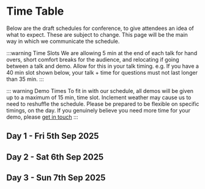 # Time Table

Below are the draft schedules for conference, to give attendees an idea of what to expect. These are subject to change. This page will be the main way in which we communicate the schedule.

:::warning Time Slots
We are allowing 5 min at the end of each talk for hand overs, short comfort breaks for the audience, and relocating if going between a talk and demo. Allow for this in your talk timing. e.g. If you have a 40 min slot shown below, your talk + time for questions must not last longer than 35 min.
:::

::: warning Demo Times
To fit in with our schedule, all demos will be given up to a maximum of 15 min, time slot. Inclement weather may cause us to need to reshuffle the schedule. Please be prepared to be flexible on specific timings, on the day. If you genuinely believe you need more time for your demo, please [get in touch](/help_and_contact)
:::

## Day 1 - Fri 5th Sep 2025

<script setup>
// Day 1 Setup 
const eventsD1 = [
  { start: '08:40', end: '09:20', title: 'Registration & Guests Settling', speaker: '', merge: true},
  { start: '09:20', end: '09:40', title: 'Welcome, H&S and Housekeeping', speaker: 'Organizers'},
  { start: '09:40', end: '10:40', title: 'Systems Update', speaker: 'Andrew Tridgell'},
  { start: '10:40', end: '11:00', title: 'Morning Tea', speaker: '', merge: true },
  { start: '11:00', end: '11:20', title: 'F35 Demo', speaker: 'Eric Maglio' },
  { start: '11:20', end: '12:00', title: 'Ardusub Current State and the Way Forward', speaker: 'Willian Galvani'},
  { start: '12:00', end: '12:40', title: 'Mission Planner Update', speaker: 'Andras Schaffer'},
  { start: '12:40', end: '13:40', title: 'Lunch', speaker: '', merge: true },
  { start: '13:40', end: '14:00', title: 'Plane Follow Demo', speaker: 'Tim Tuxworth'},
  { start: '14:00', end: '14:40', title: 'Linking Drones VTOL & Mobile App', speaker: 'Simon Hancock'},
  { start: '14:40', end: '15:00', title: 'EKF Work', speaker: 'Rishabh Singh'},
  { start: '15:00', end: '15:20', title: 'Integration of Eurekdynamics FFT GYRO with ArduPilot', speaker: 'Masaki Shibuya & Hisanori Sunohara'},
  { start: '15:20', end: '15:40', title: 'Afternoon Tea', speaker: '', merge: true },
  { start: '15:40', end: '16:00', title: 'Motor Redundancy Demo', speaker: 'Matt Kear & Peter Hall'},
  { start: '16:00', end: '16:40', title: 'Gazebo Update', speaker: 'Rhys Mainwaring' },
  { start: '16:40', end: '17:00', title: 'End of Day Close/De-Brief', speaker: 'Organizers' },
  { start: '17:00', end: '19:00', title: 'Fun Flying\nBBQ & Pizza', speaker: '', merge: true },
]

const startD1 = '08:20'
const endD1   = '19:00'

// Day 2 Setup 
const eventsD2 = [
  { start: '08:40', end: '09:00', title: 'Guests Arrive', speaker: '', merge: true},
  { start: '09:00', end: '09:20', title: 'Welcome, Schedule Update & Ops Brief', speaker: 'Organizers' },
  { start: '09:20', end: '10:20', title: 'Small Aerial Photography Drones with AP', speaker: 'Randy Mackay & Willian Galvani' },
  { start: '10:20', end: '10:40', title: 'Instructing Users of ArduPilot', speaker: 'Lee Schofield' },
  { start: '10:40', end: '11:00', title: 'Morning Tea', speaker: '', merge: true},
  { start: '11:00', end: '11:20', title: 'Turbine Heli Demo', speaker: 'Ferruccio Vicari'},
  { start: '11:20', end: '12:00', title: 'Manna Talk: Challenges in Drone Delivery', speaker: 'Charlie Burge & Dan Moss'},
  { start: '12:00', end: '12:20', title: 'Stephen Dade', speaker: 'BVLOS Telemetry Options with ArduPilot'},
  { start: '12:20', end: '12:40', title: 'Gábor Vásárhelyi', speaker: 'Multi-UAV missions with ArduCopter + Skybrush'},
  { start: '12:40', end: '13:40', title: 'Lunch', speaker: '', merge: true },
  { start: '13:40', end: '14:00', title: 'Yogesh Khedar', speaker: 'Fleet Management and Automated Operation'},
  { start: '14:00', end: '14:40', title: 'An Exploration of TECS Parameters', speaker: 'George Zogopoulos'},
  { start: '14:40', end: '15:20', title: 'Design, Build, Fly: How ArduPilot Enhances Aerospace Engineering Education', speaker: 'Bob Entwistle & Cameron Boyd'},
  { start: '15:20', end: '15:40', title: 'Afternoon Tea', speaker: '', merge: true },
  { start: '15:40', end: '16:00', title: 'Small Aerial Photography Drones Demo', speaker: 'Randy Mackay' },
  { start: '16:00', end: '16:40', title: 'ArduPilot Methodic Configurator', speaker: 'Amilcar Lucas' },
  { start: '16:40', end: '17:00', title: 'End of Day Close/De-Brief', speaker: 'Organizers' },
  { start: '17:00', end: '18:00', title: 'Transfer buses to La Piaza\nfor conference dinner', speaker: '', merge: true },
  { start: '18:00', end: '18:40', title: 'Welcome Drinks, Nibbles, & Mingling', speaker: '', merge: true },
  { start: '18:40', end: '20:00', title: 'Dinner', speaker: '', merge: true },
  // { start: '20:00', end: '20:20', title: 'Walk to Castle', speaker: '', merge: true },
  // { start: '20:20', end: '21:00', title: 'Richmond Castle Event', speaker: '', merge: true },
]
const startD2 = '08:40'
const endD2   = '20:00'

// Day 3 Setup 
const eventsD3 = [
  { start: '08:40', end: '09:00', title: 'Guests Arrive', speaker: '', merge: true},
  { start: '09:00', end: '09:20', title: 'Welcome, Schedule Update & Ops Brief', speaker: 'Organizers' },
  { start: '09:20', end: '10:00', title: '1st Talk', speaker: 'Leonard Hall' },
  { start: '10:00', end: '10:20', title: 'Small Plane Terrain Following Demo', speaker: 'Rhys Mainwaring' },
  { start: '10:20', end: '10:40', title: 'ArduRover & ROS2 Autonomy Demo', speaker: 'Stephen Dade' },
  { start: '10:40', end: '11:00', title: 'Morning Tea', speaker: '', merge: true},
  { start: '11:00', end: '11:40', title: 'The challenges of a drone light show', speaker: 'Ben Pickard & Tamás Nepusz'},
  { start: '11:40', end: '12:00', title: 'VS Code ArduPilot Developer Environment', speaker: 'Sid Purohit'},
  { start: '12:00', end: '12:40', title: 'Acro-fencing, AI and Acrobatics with Small Fast Drone', speaker: 'Andy Piper'},
  { start: '12:40', end: '13:40', title: 'Lunch', speaker: '', merge: true },
  { start: '13:40', end: '14:00', title: 'Small Fast Drone Demo', speaker: 'Andy Piper'},
  { start: '14:00', end: '14:40', title: 'MAVLink Report', speaker: 'Hamish Willee'},
  { start: '14:40', end: '15:20', title: 'Ross/Plane Talk', speaker: 'Ryan Friedman'},
  { start: '15:20', end: '15:40', title: 'Afternoon Tea', speaker: '', merge: true },
  { start: '15:40', end: '16:00', title: 'Auto Mission Demo', speaker: 'Ryan Friedman'},
  { start: '16:00', end: '16:40', title: 'Kraus Hamdani Aerospace Talk: Enhancements to ArduPilot', speaker: 'Tom Pittenger'},
  { start: '16:40', end: '17:00', title: 'Thanks & Closing Remarks', speaker: 'Organizers' },
]
const startD3 = '08:40'
const endD3   = '17:00'
</script>

<ClientOnly>
  <TimeTable 
    :events="eventsD1"
    :rangeStart="startD1"
    :rangeEnd="endD1"
  />
</ClientOnly>

## Day 2 - Sat 6th Sep 2025

<ClientOnly>
  <TimeTable 
    :events="eventsD2"
    :rangeStart="startD2"
    :rangeEnd="endD2"
  />
</ClientOnly>

## Day 3 - Sun 7th Sep 2025

<ClientOnly>
  <TimeTable 
    :events="eventsD3"
    :rangeStart="startD3"
    :rangeEnd="endD3"
  />
</ClientOnly>
